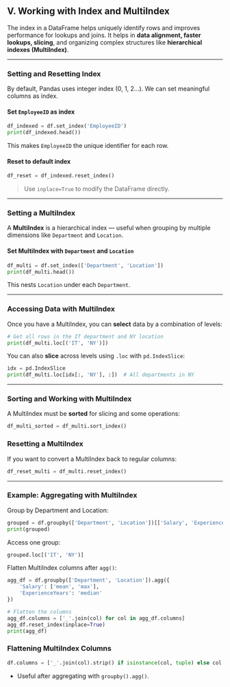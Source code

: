 ##  **V. Working with Index and MultiIndex**

The index in a DataFrame helps uniquely identify rows and improves performance for lookups and joins. It helps in **data alignment, faster lookups, slicing**, and organizing complex structures like **hierarchical indexes (MultiIndex)**.

---

###  **Setting and Resetting Index**

By default, Pandas uses integer index (0, 1, 2...). We can set meaningful columns as index.

#### Set `EmployeeID` as index

```python
df_indexed = df.set_index('EmployeeID')
print(df_indexed.head())
```

This makes `EmployeeID` the unique identifier for each row.

#### Reset to default index

```python
df_reset = df_indexed.reset_index()
```

>  Use `inplace=True` to modify the DataFrame directly.

---

###  **Setting a MultiIndex**

A **MultiIndex** is a hierarchical index — useful when grouping by multiple dimensions like `Department` and `Location`.

#### Set MultiIndex with `Department` and `Location`

```python
df_multi = df.set_index(['Department', 'Location'])
print(df_multi.head())
```

This nests `Location` under each `Department`.

---

### **Accessing Data with MultiIndex**

Once you have a MultiIndex, you can **select** data by a combination of levels:

```python
# Get all rows in the IT department and NY location
print(df_multi.loc[('IT', 'NY')])
```

You can also **slice** across levels using `.loc` with `pd.IndexSlice`:

```python
idx = pd.IndexSlice
print(df_multi.loc[idx[:, 'NY'], :])  # All departments in NY
```

---

### **Sorting and Working with MultiIndex**

A MultiIndex must be **sorted** for slicing and some operations:

```python
df_multi_sorted = df_multi.sort_index()
```

###  **Resetting a MultiIndex**

If you want to convert a MultiIndex back to regular columns:

```python
df_reset_multi = df_multi.reset_index()
```

---

###  **Example: Aggregating with MultiIndex**

Group by Department and Location:

```python
grouped = df.groupby(['Department', 'Location'])[['Salary', 'ExperienceYears']].mean()
print(grouped)
```

Access one group:

```python
grouped.loc[('IT', 'NY')]
```

Flatten MultiIndex columns after `agg()`:

```python
agg_df = df.groupby(['Department', 'Location']).agg({
    'Salary': ['mean', 'max'],
    'ExperienceYears': 'median'
})

# Flatten the columns
agg_df.columns = ['_'.join(col) for col in agg_df.columns]
agg_df.reset_index(inplace=True)
print(agg_df)
```

###  **Flattening MultiIndex Columns**

```python
df.columns = ['_'.join(col).strip() if isinstance(col, tuple) else col for col in df.columns]
```

* Useful after aggregating with `groupby().agg()`.
